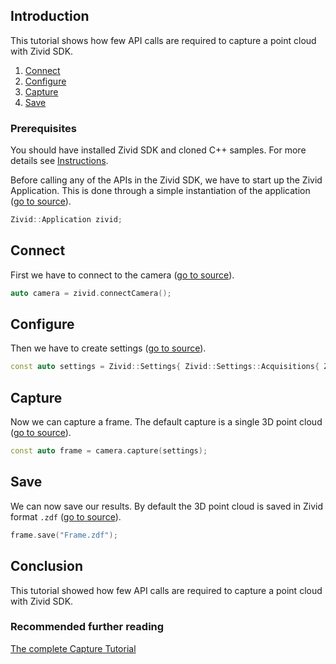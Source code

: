 ## Introduction

This tutorial shows how few API calls are required to capture a point cloud with Zivid SDK.

1. [Connect](#connect)
2. [Configure](#configure)
3. [Capture](#capture)
4. [Save](#save)

### Prerequisites

You should have installed Zivid SDK and cloned C++ samples. For more details see [Instructions][installation-instructions-url].

Before calling any of the APIs in the Zivid SDK, we have to start up the Zivid Application. This is done through a simple instantiation of the application ([go to source][start_app-url]).
```cpp
Zivid::Application zivid;
```

## Connect

First we have to connect to the camera ([go to source][connect-url]).
```cpp
auto camera = zivid.connectCamera();
```

## Configure

Then we have to create settings ([go to source][settings-url]).
```cpp
const auto settings = Zivid::Settings{ Zivid::Settings::Acquisitions{ Zivid::Settings::Acquisition{} } };
```

## Capture

Now we can capture a frame. The default capture is a single 3D point cloud ([go to source][capture-url]).
```cpp
const auto frame = camera.capture(settings);
```

## Save

We can now save our results. By default the 3D point cloud is saved in Zivid format `.zdf` ([go to source][save-url]).
```cpp
frame.save("Frame.zdf");
```

## Conclusion

This tutorial showed how few API calls are required to capture a point cloud with Zivid SDK.

### Recommended further reading

[The complete Capture Tutorial](CaptureTutorial.md)

[installation-instructions-url]: ../../../README.md#instructions
[start_app-url]: Capture/Capture.cpp#L14
[connect-url]: Capture/Capture.cpp#L17
[settings-url]: Capture/Capture.cpp#L20-L25
[capture-url]: Capture/Capture.cpp#L28
[save-url]: Capture/Capture.cpp#L30-L32
